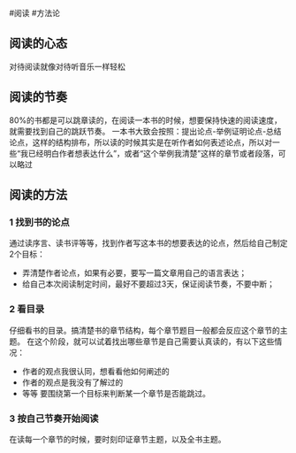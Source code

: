 #阅读 #方法论


## 阅读的心态
对待阅读就像对待听音乐一样轻松

## 阅读的节奏
80%的书都是可以跳章读的，在阅读一本书的时候，想要保持快速的阅读速度，就需要找到自己的跳跃节奏。
一本书大致会按照：提出论点-举例证明论点-总结论点，这样的结构排布，所以读的时候其实是在听作者如何表述论点，所以对一些“我已经明白作者想表达什么”，或者“这个举例我清楚”这样的章节或者段落，可以略过

## 阅读的方法
### 1 找到书的论点
通过读序言、读书评等等，找到作者写这本书的想要表达的论点，然后给自己制定2个目标：
- 弄清楚作者论点，如果有必要，要写一篇文章用自己的语言表达；
- 给自己本次阅读制定时间，最好不要超过3天，保证阅读节奏，不要中断；
### 2 看目录
仔细看书的目录。搞清楚书的章节结构，每个章节题目一般都会反应这个章节的主题。
在这个阶段，就可以试着找出哪些章节是自己需要认真读的，有以下这些情况：
- 作者的观点我很认同，想看看他如何阐述的
- 作者的观点是我没有了解过的
- 等等
要围绕第一个目标来判断某一个章节是否能跳过。
### 3 按自己节奏开始阅读
在读每一个章节的时候，要时刻印证章节主题，以及全书主题。






